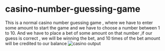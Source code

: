 # casino-number-guessing-game
This is a normal casino number guessing game , where we have to enter some amount to start the game and we have to choose a number between 1 to 10. And we have to place a bet of some amount on that number ,if our guess is correct , we will be winning the bet, and 10 times of the bet amount will be credited to our balance
![casino output](https://user-images.githubusercontent.com/87163784/125415974-80962742-83e4-49be-aae5-dc0eb0b3e0ad.png)
